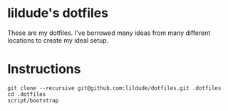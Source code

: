 # lildude's dotfiles

These are my dotfiles.  I've borrowed many ideas from many different locations to create my ideal setup.

# Instructions

```
git clone --recursive git@github.com:lildude/dotfiles.git .dotfiles
cd .dotfiles
script/bootstrap
```
